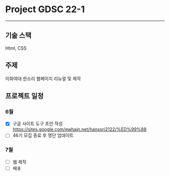 # Project GDSC 22-1
---

## 기술 스택
Html, CSS
 
## 주제
이화여대 한소리 웹페이지 리뉴얼 및 제작


## 프로젝트 일정
### 6월 
- [x] 구글 사이트 도구 초안 작성
https://sites.google.com/ewhain.net/hansori2122/%ED%99%88
- [ ] 46기 모집 종료 후 명단 업데이트
### 7월
- [ ] 웹 제작
- [ ] 배포
